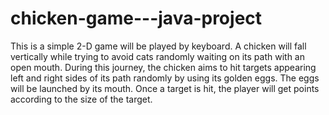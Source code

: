 # chicken-game---java-project
This is a simple 2-D game will be played by keyboard. A chicken will fall vertically while trying to avoid cats randomly waiting on its path with an open mouth. During this journey, the chicken aims to hit targets appearing left and right sides of its path randomly by using its golden eggs. The eggs will be launched by its mouth. Once a target is hit, the player will get points according to the size of the target.
